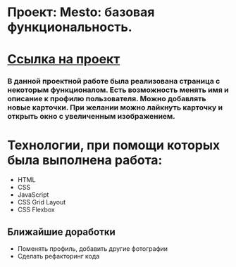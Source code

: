 # Проект: Mesto: базовая функциональность.
# [Ссылка на проект](https://7sergey.github.io/mesto/) 
### В данной проектной работе была реализована страница с некоторым функционалом. Есть возможность менять имя и описание к профилю пользователя. Можно добавлять новые карточки. При желании можно лайкнуть карточку и открыть окно с увеличенным изображением.

# Технологии, при помощи которых была выполнена работа:
* HTML
* CSS 
* JavaScript 
* CSS Grid Layout
* CSS Flexbox


## Ближайшие доработки
- Поменять профиль, добавить другие фотографии
- Сделать рефакторинг кода
